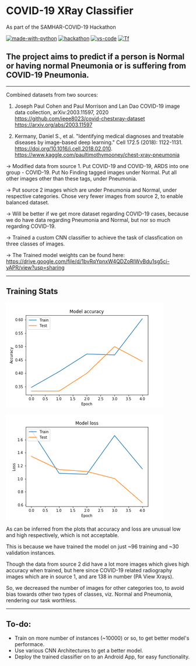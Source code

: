 # COVID-19 XRay Classifier
As part of the SAMHAR-COVID-19 Hackathon

[![made-with-python](https://img.shields.io/badge/Made%20with-Python-1f425f.svg)](https://www.python.org/)
[![hackathon](https://img.shields.io/badge/Hackathon-SAMHAR--COVID--19-yellow)](https://samhar-covid19hackathon.cdac.in/)
[![vs-code](https://aleen42.github.io/badges/src/visual_studio_code.svg)](https://code.visualstudio.com/)
[![Tf](https://aleen42.github.io/badges/src/tensorflow.svg)](https://www.tensorflow.org/)

## The project aims to predict if a person is Normal or having normal Pneumonia or is suffering from COVID-19 Pneumonia.

___
Combined datasets from two sources:

1. Joseph Paul Cohen and Paul Morrison and Lan Dao
	COVID-19 image data collection, arXiv:2003.11597, 2020
	https://github.com/ieee8023/covid-chestxray-dataset	
	https://arxiv.org/abs/2003.11597

2. Kermany, Daniel S., et al. "Identifying medical diagnoses and treatable diseases by image-based deep learning." Cell 172.5 (2018): 1122-1131. 
	https://doi.org/10.1016/j.cell.2018.02.010.
	https://www.kaggle.com/paultimothymooney/chest-xray-pneumonia

-> Modified data from source 1. Put COVID-19 and COVID-19, ARDS into one group - COVID-19. Put No Finding tagged images under Normal.
Put all other images other than these tags, under Pneumonia.

-> Put source 2 images which are under Pneumonia and Normal, under respective categories. Chose very fewer images from source 2, to enable balanced dataset.

-> Will be better if we get more dataset regarding COVID-19 cases, because we do have data regarding Pneumonia and Normal, but nor so much regarding COVID-19.

-> Trained a custom CNN classifier to achieve the task of classfication on three classes of images.

-> The Trained model weights can be found here: https://drive.google.com/file/d/1bvRqYpnxW4QDZoRIWvBdu1sg5ci-yAPR/view?usp=sharing

___
## Training Stats

![alt text](https://github.com/AshuMaths1729/COVID-19_XRay_Classifier/blob/master/Accuracy_Plot.png "Accuracy")

![alt_text](https://github.com/AshuMaths1729/COVID-19_XRay_Classifier/blob/master/Loss_Plot.png "Loss")

As can be inferred from the plots that accuracy and loss are unusual low and high respectively, which is not acceptable.

This is because we have trained the model on just ~96 training and ~30 validation instances.

Though the data from source 2 did have a lot more images which gives high accuracy when trained, but here since COVID-19 related radiography images which are in source 1, and are 138 in number (PA View Xrays).

So, we decreased the number of images for other categories too, to avoid bias towards other two types of classes, viz. Normal and Pneumonia, rendering our task worthless.

___
## To-do:
* Train on more number of instances (~10000) or so, to get better model's performace.
* Use various CNN Architectures to get a better model.
* Deploy the trained classifier on to an Android App, for easy functionality.

